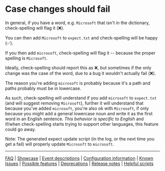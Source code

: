 # Case changes should fail

In general, if you have a word, e.g. `Microsoft` that isn't in the dictionary, check-spelling will flag it (❌).

You can then add `Microsoft` to `expect.txt` and check-spelling will be happy (✅).

If you then add `microsoft`, check-spelling will flag it -- because the proper spelling is `Microsoft`.

Ideally, check-spelling should report this as ❌, but sometimes if the only change was the case of the word, due to a bug it wouldn't actually fail (❌).

The reason you're adding `microsoft` is probably because it's a path and paths probably must be in lowercase.

As such, check-spelling will understand if you add `microsoft` to `expect.txt` (and will suggest removing `Microsoft`),
further it will understand that because you've added `microsoft`, you're also ok with `Microsoft`, if only because you
might add a general lowercase noun and write it as the first word in an English sentence. _This behavior is specific to
English_ and if/when check-spelling starts trying to support other languages, this feature could go away.

Note: The generated expect update script (in the log, or the next time you get a fail) will properly update `Microsoft` to `microsoft`.

---
[FAQ](FAQ.md) | [Showcase](Showcase.md) | [Event descriptions](Event-descriptions.md) | [Configuration information](Configuration-information.md) | [Known Issues](Known-Issues.md) | [Possible features](Possible-features.md) | [Deprecations](Deprecations.md) | [Release notes](Release-notes.md) | [Helpful scripts](Helpful-scripts.md)
